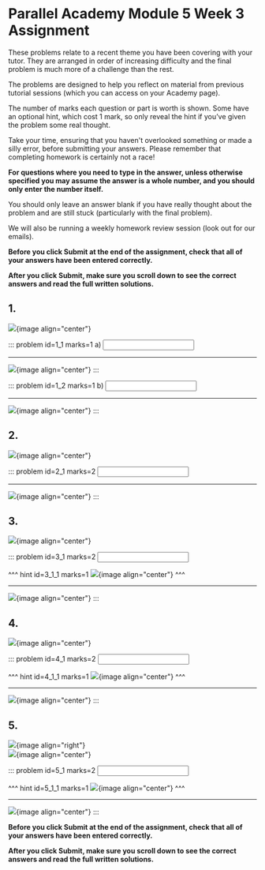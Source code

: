 # Parallel Academy Module 5 Week 3 Assignment

These problems relate to a recent theme you have been covering with your tutor. They are arranged in order of increasing difficulty and the final problem is much more of a challenge than the rest.  

The problems are designed to help you reflect on material from previous tutorial sessions (which you can access on your Academy page).  

The number of marks each question or part is worth is shown. Some have an optional hint, which cost 1 mark, so only reveal the hint if you’ve given the problem some real thought.   

Take your time, ensuring that you haven't overlooked something or made a silly error, before submitting your answers. Please remember that completing homework is certainly not a race!  

**For questions where you need to type in the answer, unless otherwise specified you may assume the answer is a whole number, and you should only enter the number itself.**  

You should only leave an answer blank if you have really thought about the problem and are still stuck (particularly with the final problem).  

We will also be running a weekly homework review session (look out for our emails).  

**Before you click Submit at the end of the assignment, check that all of your answers have been entered correctly.** 
  
**After you click Submit, make sure you scroll down to see the correct answers and read the full written solutions.**  

## 1.	
![](/resources/academy-5-week-4/q1.png){image align="center"}  

::: problem id=1_1 marks=1
a) <input type="number" solution="16"/>  

---

![](/resources/academy-5-week-4/s1a.png){image align="center"}
:::  

::: problem id=1_2 marks=1
b) <input type="number" solution="66"/>  

---

![](/resources/academy-5-week-4/s1b.png){image align="center"}
:::  


## 2.
![](/resources/academy-5-week-4/q2.png){image align="center"}  

::: problem id=2_1 marks=2
<input type="number" solution="33"/>  

---

![](/resources/academy-5-week-4/s2.png){image align="center"}
:::  


## 3.
![](/resources/academy-5-week-4/q3.png){image align="center"}  

::: problem id=3_1 marks=2
<input type="number" solution="7"/>  

 ^^^ hint id=3_1_1 marks=1
![](/resources/academy-5-week-4/h3.png){image align="center"} 
^^^ 

---

![](/resources/academy-5-week-4/s3.png){image align="center"}
:::  


## 4.
![](/resources/academy-5-week-4/q4.png){image align="center"}  

::: problem id=4_1 marks=2
<input type="number" solution="145"/>  

^^^ hint id=4_1_1 marks=1
![](/resources/academy-5-week-4/h4.png){image align="center"} 
^^^  

---

![](/resources/academy-5-week-4/s4.png){image align="center"}
:::  


## 5.
![](/resources/academy-4-week-2/4-skull.png){image align="right"}  
![](/resources/academy-5-week-4/q5.png){image align="center"}  
 
::: problem id=5_1 marks=2
<input type="number" solution="120"/>  

^^^ hint id=5_1_1 marks=1
![](/resources/academy-5-week-4/h5.png){image align="center"} 
^^^  

---

![](/resources/academy-5-week-4/s5.png){image align="center"}
:::  

**Before you click Submit at the end of the assignment, check that all of your answers have been entered correctly.** 
  
**After you click Submit, make sure you scroll down to see the correct answers and read the full written solutions.**  